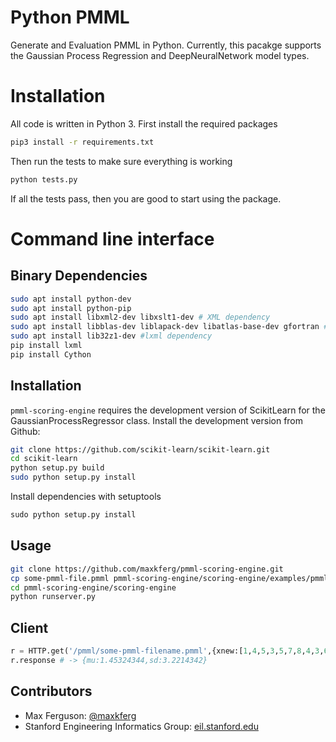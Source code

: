 # Python PMML

Generate and Evaluation PMML in Python.
Currently, this pacakge supports the Gaussian Process Regression and DeepNeuralNetwork model types.

# Installation
All code is written in Python 3. First install the required packages
```sh
pip3 install -r requirements.txt
```
Then run the tests to make sure everything is working
```sh
python tests.py
```
If all the tests pass, then you are good to start using the package.

# Command line interface 




## Binary Dependencies
```sh
sudo apt install python-dev
sudo apt install python-pip
sudo apt install libxml2-dev libxslt1-dev # XML dependency
sudo apt install libblas-dev liblapack-dev libatlas-base-dev gfortran # Numpy dependency
sudo apt install lib32z1-dev #lxml dependency
pip install lxml
pip install Cython
```

## Installation
`pmml-scoring-engine` requires the development version of ScikitLearn for 
the GaussianProcessRegressor class. Install the development version from Github:

```sh
git clone https://github.com/scikit-learn/scikit-learn.git
cd scikit-learn
python setup.py build
sudo python setup.py install
```

Install dependencies with setuptools
```python
sudo python setup.py install
```


## Usage
```sh
git clone https://github.com/maxkferg/pmml-scoring-engine.git
cp some-pmml-file.pmml pmml-scoring-engine/scoring-engine/examples/pmml
cd pmml-scoring-engine/scoring-engine
python runserver.py
```

## Client
```python
r = HTTP.get('/pmml/some-pmml-filename.pmml',{xnew:[1,4,5,3,5,7,8,4,3,6,7,1]})
r.response # -> {mu:1.45324344,sd:3.2214342}
```

## Contributors

* Max Ferguson: [@maxkferg](https://github.com/maxkferg)
* Stanford Engineering Informatics Group: [eil.stanford.edu](http://eil.stanford.edu/index.html)

